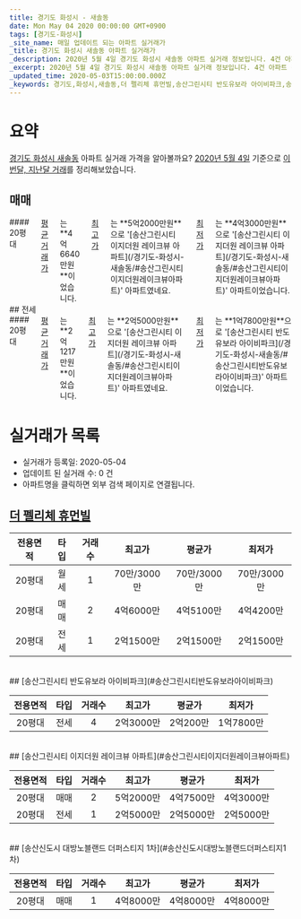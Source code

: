 ```yaml
---
title: 경기도 화성시 - 새솔동
date: Mon May 04 2020 00:00:00 GMT+0900
tags: [경기도-화성시]
_site_name: 매일 업데이트 되는 아파트 실거래가
_title: 경기도 화성시 새솔동 아파트 실거래가
_description: 2020년 5월 4일 경기도 화성시 새솔동 아파트 실거래 정보입니다. 4건 아파트 정보가 있습니다.
_excerpt: 2020년 5월 4일 경기도 화성시 새솔동 아파트 실거래 정보입니다. 4건 아파트 정보가 있습니다.
_updated_time: 2020-05-03T15:00:00.000Z
_keywords: 경기도,화성시,새솔동,더 펠리체 휴먼빌,송산그린시티 반도유보라 아이비파크,송산그린시티 이지더원 레이크뷰 아파트,송산신도시 대방노블랜드 더퍼스티지 1차
---
```





# 요약
<ins>경기도 화성시 새솔동</ins> 아파트 실거래 가격을 알아볼까요? <ins>2020년 5월 4일</ins> 기준으로 <ins>이번달, 지난달 거래</ins>를 정리해보았습니다.

## 매매
<div class="container">
<div class="twelve columns" markdown="1">
#### 20평대
<ins>평균 거래가</ins>는 **4억6640만원**이었습니다. <ins>최고가</ins>는 **5억2000만원**으로 '[송산그린시티 이지더원 레이크뷰 아파트](/경기도-화성시-새솔동/#송산그린시티이지더원레이크뷰아파트)' 아파트였네요. <ins>최저가</ins>는 **4억3000만원**으로 '[송산그린시티 이지더원 레이크뷰 아파트](/경기도-화성시-새솔동/#송산그린시티이지더원레이크뷰아파트)' 아파트이었습니다.
</div>
</div>
## 전세
<div class="container">
<div class="twelve columns" markdown="1">
#### 20평대
<ins>평균 거래가</ins>는 **2억1217만원**이었습니다. <ins>최고가</ins>는 **2억5000만원**으로 '[송산그린시티 이지더원 레이크뷰 아파트](/경기도-화성시-새솔동/#송산그린시티이지더원레이크뷰아파트)' 아파트였네요. <ins>최저가</ins>는 **1억7800만원**으로 '[송산그린시티 반도유보라 아이비파크](/경기도-화성시-새솔동/#송산그린시티반도유보라아이비파크)' 아파트이었습니다.
</div>
</div>



# 실거래가 목록
- 실거래가 등록일: 2020-05-04
- 업데이트 된 실거래 수: 0 건
- 아파트명을 클릭하면 외부 검색 페이지로 연결됩니다.

## [더 펠리체 휴먼빌](#더펠리체휴먼빌)

|전용면적|타입|거래수|최고가|평균가|최저가|
|:---:|:---:|:---:|:---:|:---:|:---:|
|20평대|<span class="deal-type-3">월세</span>|1|70만/3000만|70만/3000만|70만/3000만|
|20평대|<span class="deal-type-1">매매</span>|2|4억6000만|4억5100만|4억4200만|
|20평대|<span class="deal-type-2">전세</span>|1|2억1500만|2억1500만|2억1500만|

<br/>
## [송산그린시티 반도유보라 아이비파크](#송산그린시티반도유보라아이비파크)

|전용면적|타입|거래수|최고가|평균가|최저가|
|:---:|:---:|:---:|:---:|:---:|:---:|
|20평대|<span class="deal-type-2">전세</span>|4|2억3000만|2억200만|1억7800만|

<br/>
## [송산그린시티 이지더원 레이크뷰 아파트](#송산그린시티이지더원레이크뷰아파트)

|전용면적|타입|거래수|최고가|평균가|최저가|
|:---:|:---:|:---:|:---:|:---:|:---:|
|20평대|<span class="deal-type-1">매매</span>|2|5억2000만|4억7500만|4억3000만|
|20평대|<span class="deal-type-2">전세</span>|1|2억5000만|2억5000만|2억5000만|

<br/>
## [송산신도시 대방노블랜드 더퍼스티지 1차](#송산신도시대방노블랜드더퍼스티지1차)

|전용면적|타입|거래수|최고가|평균가|최저가|
|:---:|:---:|:---:|:---:|:---:|:---:|
|20평대|<span class="deal-type-1">매매</span>|1|4억8000만|4억8000만|4억8000만|

<br/>



